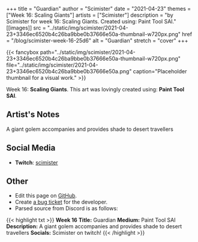 +++
title =       "Guardian"
author =      "Scimister"
date =        "2021-04-23"
themes =      ["Week 16: Scaling Giants"]
artists =     ["Scimister"]
description = "by Scimister for week 16: Scaling Giants. Created using: Paint Tool SAI."
[[images]]
              src = "../static/img/scimister/2021-04-23+3346ec6520b4c26ba9bbe0b37666e50a-thumbnail-w720px.png"
              href = "/blog/scimister-week-16-25d6"
              alt = "Guardian"
              stretch = "cover"
+++


{{< fancybox path="../static/img/scimister/2021-04-23+3346ec6520b4c26ba9bbe0b37666e50a-thumbnail-w720px.png" file="../static/img/scimister/2021-04-23+3346ec6520b4c26ba9bbe0b37666e50a.png" caption="Placeholder thumbnail for a visual work." >}}


Week 16: **Scaling Giants**. This art was lovingly created using: **Paint Tool SAI**.

## Artist's Notes

A giant golem accompanies and provides shade to desert travellers

## Social Media

- **Twitch**: <a href='https://twitch.tv/scimister' target='_blank'>scimister</a>

## Other

- Edit this page on [GitHub](https://github.com/teaminkling/web-refresh/edit/main/content/blog/scimister-week-16-25d6.md).
- Create [a bug ticket](https://github.com/teaminkling/web-refresh/issues/new?assignees=&labels=bug&template=problem-report.md&title=) for the developer.
- Parsed source from Discord is as follows:

{{< highlight txt >}}
**Week 16**
**Title:** Guardian
**Medium:** Paint Tool SAI
**Description:** A giant golem accompanies and provides shade to desert travellers
**Socials:** Scimister on twitch!
{{< /highlight >}}